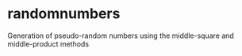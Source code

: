 # randomnumbers
Generation of pseudo-random numbers using the middle-square and middle-product methods
